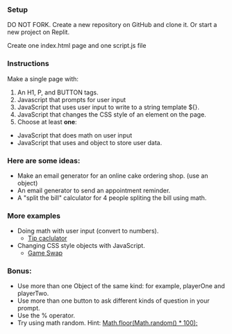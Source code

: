 ### Setup

DO NOT FORK. Create a new repository on GitHub and clone it. Or start a new project on Replit.

Create one index.html page and one script.js file

### Instructions

Make a single page with:

1. An H1, P, and BUTTON tags.
2. Javascript that prompts for user input
3. JavaScript that uses user input to write to a string template ${}.
4. JavaScript that changes the CSS style of an element on the page.
5. Choose at least **one**:
  * JavaScript that does math on user input
  * JavaScript that uses and object to store user data.


### Here are some ideas:

* Make an email generator for an online cake ordering shop. (use an object)
* An email generator to send an appointment reminder.
* A "split the bill" calculator for 4 people spliting the bill using math.

### More examples

* Doing math with user input (convert to numbers).
  * [Tip caclulator](https://github.com/rmccrear/week-5-day-2-demo-js-may-2024/blob/main/tip-calculator.js)
* Changing CSS style objects with JavaScript.
  * [Game Swap](https://github.com/rmccrear/week-5-day-1-demo-js-may-2024/blob/main/games.js)


### Bonus:

* Use more than one Object of the same kind: for example, playerOne and playerTwo.
* Use more than one button to ask different kinds of question in your prompt.
* Use the % operator.
* Try using math random. Hint: [Math.floor(Math.random() * 100);](https://developer.mozilla.org/en-US/docs/Web/JavaScript/Reference/Global_Objects/Math/random)